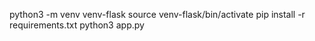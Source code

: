 python3 -m venv venv-flask
source venv-flask/bin/activate
pip install -r requirements.txt
python3 app.py
